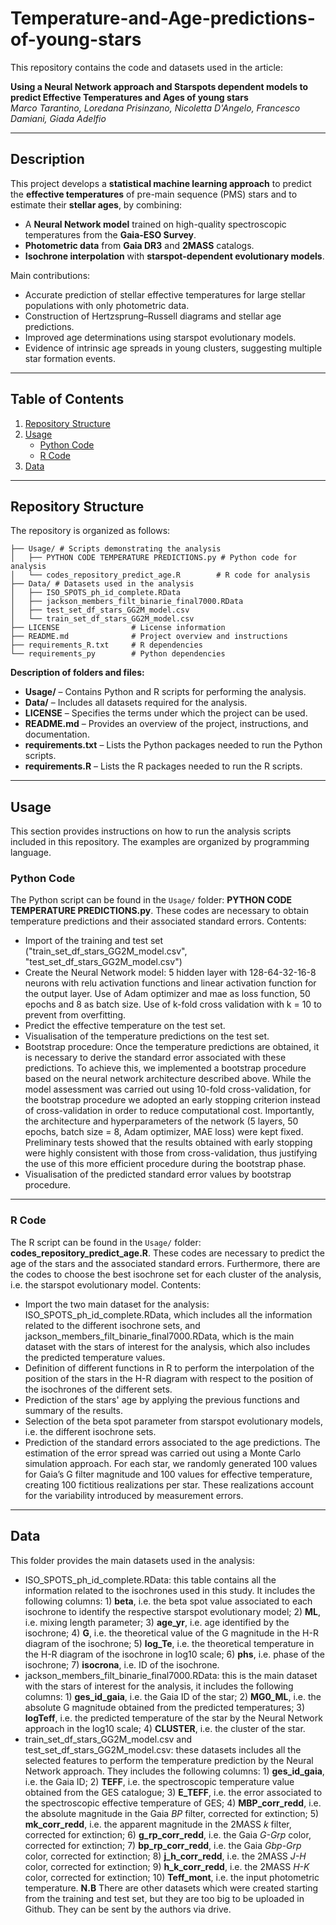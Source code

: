# Temperature-and-Age-predictions-of-young-stars
This repository contains the code and datasets used in the article:  

**Using a Neural Network approach and Starspots dependent models to predict Effective Temperatures and Ages of young stars**  
*Marco Tarantino, Loredana Prisinzano, Nicoletta D'Angelo, Francesco Damiani, Giada Adelfio*  

---
## Description  

This project develops a **statistical machine learning approach** to predict the **effective temperatures** of pre-main sequence (PMS) stars and to estimate their **stellar ages**, by combining:  
- A **Neural Network model** trained on high-quality spectroscopic temperatures from the **Gaia-ESO Survey**.  
- **Photometric data** from **Gaia DR3** and **2MASS** catalogs.  
- **Isochrone interpolation** with **starspot-dependent evolutionary models**.  

Main contributions:  
- Accurate prediction of stellar effective temperatures for large stellar populations with only photometric data.  
- Construction of Hertzsprung–Russell diagrams and stellar age predictions.  
- Improved age determinations using starspot evolutionary models.  
- Evidence of intrinsic age spreads in young clusters, suggesting multiple star formation events.  

---

## Table of Contents
1. [Repository Structure](#repository-structure)
2. [Usage](#usage)
   - [Python Code](#python-code)
   - [R Code](#r-code)
3. [Data](#datasets)

---

## Repository Structure
The repository is organized as follows:
```text
├── Usage/ # Scripts demonstrating the analysis
│   ├── PYTHON CODE TEMPERATURE PREDICTIONS.py # Python code for analysis
│   └── codes_repository_predict_age.R        # R code for analysis
├── Data/ # Datasets used in the analysis
│   ├── ISO_SPOTS_ph_id_complete.RData
│   ├── jackson_members_filt_binarie_final7000.RData
│   ├── test_set_df_stars_GG2M_model.csv
│   └── train_set_df_stars_GG2M_model.csv
├── LICENSE                # License information
├── README.md              # Project overview and instructions
├── requirements_R.txt     # R dependencies
└── requirements_py        # Python dependencies
```

**Description of folders and files:**
- **Usage/** – Contains Python and R scripts for performing the analysis.  
- **Data/** – Includes all datasets required for the analysis.  
- **LICENSE** – Specifies the terms under which the project can be used.  
- **README.md** – Provides an overview of the project, instructions, and documentation.  
- **requirements.txt** – Lists the Python packages needed to run the Python scripts.  
- **requirements.R** – Lists the R packages needed to run the R scripts.

---

## Usage
This section provides instructions on how to run the analysis scripts included in this repository. The examples are organized by programming language.

### Python Code
The Python script can be found in the `Usage/` folder: **PYTHON CODE TEMPERATURE PREDICTIONS.py**. These codes are necessary to obtain temperature predictions and their associated standard errors.
Contents:
- Import of the training and test set ("train_set_df_stars_GG2M_model.csv", "test_set_df_stars_GG2M_model.csv")
- Create the Neural Network model: 5 hidden layer with 128-64-32-16-8 neurons with relu activation functions and linear activation function for the output layer. Use of Adam optimizer and mae as loss function, 50 epochs and 8 as batch size. Use of k-fold cross validation with k = 10 to prevent from overfitting.
- Predict the effective temperature on the test set.
- Visualisation of the temperature predictions on the test set.
- Bootstrap procedure: Once the temperature predictions are obtained, it is necessary to derive the standard error associated with these predictions. To achieve this, we implemented a bootstrap procedure based on the neural network architecture described above. While the model assessment was carried out using 10-fold cross-validation, for the bootstrap procedure we adopted an early stopping criterion instead of cross-validation in order to reduce computational cost. Importantly, the architecture and hyperparameters of the network (5 layers, 50 epochs, batch size = 8, Adam optimizer, MAE loss) were kept fixed. Preliminary tests showed that the results obtained with early stopping were highly consistent with those from cross-validation, thus justifying the use of this more efficient procedure during the bootstrap phase.
- Visualisation of the predicted standard error values by bootstrap procedure.

--- 

### R Code
The R script can be found in the `Usage/` folder: **codes_repository_predict_age.R**. These codes are necessary to predict the age of the stars and the associated standard errors. Furthermore, there are the codes to choose the best isochrone set for each cluster of the analysis, i.e. the starspot evolutionary model.
Contents:
- Import the two main dataset for the analysis: ISO_SPOTS_ph_id_complete.RData, which includes all the information related to the different isochrone sets, and jackson_members_filt_binarie_final7000.RData, which is the main dataset with the stars of interest for the analysis, which also includes the predicted temperature values.
- Definition of different functions in R to perform the interpolation of the position of the stars in the H-R diagram with respect to the position of the isochrones of the different sets.
- Prediction of the stars' age by applying the previous functions and summary of the results.
- Selection of the beta spot parameter from starspot evolutionary models, i.e. the different isochrone sets.
- Prediction of the standard errors associated to the age predictions. The estimation of the error spread was carried out using a Monte Carlo simulation approach. For each star, we randomly generated 100 values for Gaia’s 
G filter magnitude and 100 values for effective temperature, creating 100 fictitious realizations per star. These realizations account for the variability introduced by measurement errors.

---

## Data
This folder provides the main datasets used in the analysis:
- ISO_SPOTS_ph_id_complete.RData: this table contains all the information related to the isochrones used in this study. It includes the following columns: 1) **beta**, i.e. the beta spot value associated to each isochrone to identify the respective starspot evolutionary model; 2) **ML**, i.e. mixing length parameter; 3) **age_yr**, i.e. age identified by the isochrone; 4) **G**, i.e. the theoretical value of the G magnitude in the H-R diagram of the isochrone; 5) **log_Te**, i.e. the theoretical temperature in the H-R diagram of the isochrone in log10 scale; 6) **phs**, i.e. phase of the isochrone; 7) **isocrona**, i.e. ID of the isochrone.
- jackson_members_filt_binarie_final7000.RData: this is the main dataset with the stars of interest for the analysis, it includes the following columns: 1) **ges_id_gaia**, i.e. the Gaia ID of the star; 2) **MG0_ML**, i.e. the absolute G magnitude obtained from the predicted temperatures; 3) **logTeff**, i.e. the predicted temperature of the star by the Neural Network approach in the log10 scale; 4) **CLUSTER**, i.e. the cluster of the star.
- train_set_df_stars_GG2M_model.csv and test_set_df_stars_GG2M_model.csv: these datasets includes all the selected features to perform the temperature prediction by the Neural Network approach. They includes the following columns: 1) **ges_id_gaia**, i.e. the Gaia ID; 2) **TEFF**, i.e. the spectroscopic temperature value obtained from the GES catalogue; 3) **E_TEFF**, i.e. the error associated to the spectroscopic effective temperature of GES; 4) **MBP_corr_redd**, i.e. the absolute magnitude in the Gaia *BP* filter, corrected for extinction; 5) **mk_corr_redd**, i.e. the apparent magnitude in the 2MASS *k* filter, corrected for extinction; 6) **g_rp_corr_redd**, i.e. the Gaia *G-Grp* color, corrected for extinction; 7) **bp_rp_corr_redd**, i.e. the Gaia *Gbp-Grp* color, corrected for extinction; 8) **j_h_corr_redd**, i.e. the 2MASS *J-H* color, corrected for extinction; 9) **h_k_corr_redd**, i.e. the 2MASS *H-K* color, corrected for extinction; 10) **Teff_mont**, i.e. the input photometric temperature.
**N.B** There are other datasets which were created starting from the training and test set, but they are too big to be uploaded in Github. They can be sent by the authors via drive.

